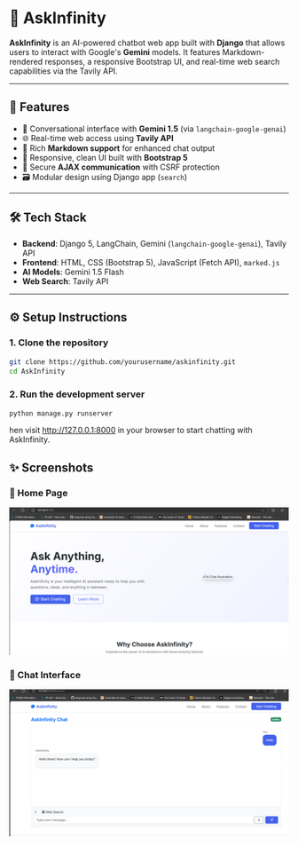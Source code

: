 # 🌌 AskInfinity

**AskInfinity** is an AI-powered chatbot web app built with **Django** that allows users to interact with Google's **Gemini** models. It features Markdown-rendered responses, a responsive Bootstrap UI, and real-time web search capabilities via the Tavily API.

---

## 🚀 Features

- 💬 Conversational interface with **Gemini 1.5** (via `langchain-google-genai`)
- 🌐 Real-time web access using **Tavily API**
- 🧠 Rich **Markdown support** for enhanced chat output
- 🎨 Responsive, clean UI built with **Bootstrap 5**
- 🔐 Secure **AJAX communication** with CSRF protection
- 🗃️ Modular design using Django app (`search`)

---

## 🛠️ Tech Stack

- **Backend**: Django 5, LangChain, Gemini (`langchain-google-genai`), Tavily API  
- **Frontend**: HTML, CSS (Bootstrap 5), JavaScript (Fetch API), `marked.js`  
- **AI Models**: Gemini 1.5 Flash  
- **Web Search**: Tavily API  

---

## ⚙️ Setup Instructions

### 1. Clone the repository

```bash
git clone https://github.com/yourusername/askinfinity.git
cd AskInfinity
```

### 2. Run the development server
```
python manage.py runserver
```

hen visit http://127.0.0.1:8000 in your browser to start chatting with AskInfinity.

## ✨ Screenshots
### 🔹 Home Page
![Home Page](assets/screen-1.png)

### 🔹 Chat Interface
![Chat Interface](assets/screen-2.png)
